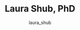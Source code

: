 ---
# this is autogenerated: do not edit
title: Laura Shub, PhD
author: laura_shub
layout: author-bio
jobtitle: AI/ML Scientist
bio: Deep Apple Tx
type: alumn
excerpt: "Grad Student, 2019-2024. Laura studied biochemistry and computer science at the University of Texas at Austin. She was a graduate student in the bioinformatics "
header:
  teaser: /assets/images/people/bio-shub.jpg
papers: 
    - title: Proximity Graph Networks- Predicting Ligand Affinity with Message Passing Neural Networks
      excerpt: Gale-Day ZJ, <u>Shub L</u>, Chuang KV, Keiser MJ. __J Chem Inf Model__. 2024 Jul 22.
      link: "https://doi.org/10.1021/acs.jcim.4c00311"

    - title: Metric Ion Classification (MIC)- A deep learning tool for assigning ions and waters in cryo-EM and x-ray crystallography structures
      excerpt: <u>Shub L</u>, Liu W, Skiniotis G, Keiser MJ, Robertson MJ. __bioRxiv__. 2024 Mar 19.
      link: "https://doi.org/10.1101/2024.03.18.585639"

    - title: Prioritizing Virtual Screening with Interpretable Interaction Fingerprints
      excerpt: Fassio AV, <u>Shub L</u>, Ponzoni L, McKinley J, O'Meara MJ, Ferreira RS, Keiser MJ, de Melo Minardi RC. __J Chem Inf Model__. 2022 Sep 26.
      link: "https://doi.org/10.1021/acs.jcim.2c00695"

---